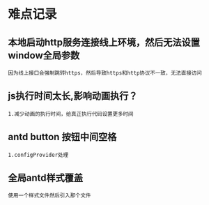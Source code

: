 # 难点记录

## 本地启动http服务连接线上环境，然后无法设置window全局参数

    因为线上接口会强制跳转https，然后导致https和http协议不一致，无法直接访问

## js执行时间太长,影响动画执行？

    1.减少动画的执行时间，给真正执行代码设置更多时间

## antd button 按钮中间空格

    1.configProvider处理

## 全局antd样式覆盖

    使用一个样式文件然后引入那个文件
